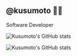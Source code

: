 ## @kusumoto  👋🏻

Software Developer

![Kusumoto's GitHub stats](https://github-profile-trophy.vercel.app/?username=kusumoto&theme=onedark)

![Kusumoto's GitHub stats](https://github-readme-stats.vercel.app/api?username=kusumoto&show_icons=true&theme=tokyonight)
